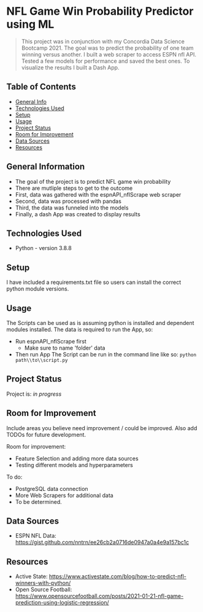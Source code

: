# NFL Game Win Probability Predictor using ML
> This project was in conjunction with my Concordia Data Science Bootcamp 2021. The goal was to predict the probability of one team winning versus another.
> I built a web scraper to access ESPN nfl API. Tested a few models for performance and saved the best ones.
> To visualize the results I built a Dash App.

## Table of Contents
* [General Info](#general-information)
* [Technologies Used](#technologies-used)
* [Setup](#setup)
* [Usage](#usage)
* [Project Status](#project-status)
* [Room for Improvement](#room-for-improvement)
* [Data Sources](#data-sources)
* [Resources](#resources)
<!-- * [GPLv3](https://choosealicense.com/licenses/gpl-3.0/#) -->


## General Information
- The goal of the project is to predict NFL game win probability
- There are mutliple steps to get to the outcome
- First, data was gathered with the espnAPI_nflScrape web scraper
- Second, data was processed with pandas
- Third, the data was funneled into the models
- Finally, a dash App was created to display results 


## Technologies Used
- Python - version 3.8.8


## Setup
I have included a requirements.txt file so users can install the correct python module versions.


## Usage
The Scripts can be used as is assuming python is installed and dependent modules installed.
The data is required to run the App, so:
- Run espnAPI_nflScrape first
   - Make sure to name 'folder' data
- Then run App
The Script can be run in the command line like so:
`python path\\to\\script.py`


## Project Status
Project is: _in progress_ 


## Room for Improvement
Include areas you believe need improvement / could be improved. Also add TODOs for future development.

Room for improvement:
- Feature Selection and adding more data sources
- Testing different models and hyperparameters

To do:
- PostgreSQL data connection
- More Web Scrapers for additional data
- To be determined.

## Data Sources
- ESPN NFL Data: https://gist.github.com/nntrn/ee26cb2a0716de0947a0a4e9a157bc1c

## Resources
- Active State: https://www.activestate.com/blog/how-to-predict-nfl-winners-with-python/
- Open Source Football: https://www.opensourcefootball.com/posts/2021-01-21-nfl-game-prediction-using-logistic-regression/

<!-- ## License -->
<!-- This project is open source and available under the [GPLv3](https://choosealicense.com/licenses/gpl-3.0/#). -->
